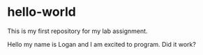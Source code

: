 # hello-world
This is my first repository for my lab assignment.


Hello my name is Logan and I am excited to program.
Did it work?
